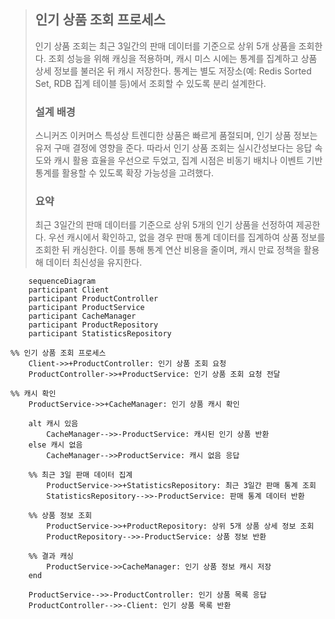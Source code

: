 > ## 인기 상품 조회 프로세스
> 
> 인기 상품 조회는 최근 3일간의 판매 데이터를 기준으로 상위 5개 상품을 조회한다.
조회 성능을 위해 캐싱을 적용하며, 캐시 미스 시에는 통계를 집계하고 상품 상세 정보를 불러온 뒤 캐시 저장한다.
통계는 별도 저장소(예: Redis Sorted Set, RDB 집계 테이블 등)에서 조회할 수 있도록 분리 설계한다.
>
> ### 설계 배경
> 
>스니커즈 이커머스 특성상 트렌디한 상품은 빠르게 품절되며, 인기 상품 정보는 유저 구매 결정에 영향을 준다.
따라서 인기 상품 조회는 실시간성보다는 응답 속도와 캐시 활용 효율을 우선으로 두었고,
집계 시점은 비동기 배치나 이벤트 기반 통계를 활용할 수 있도록 확장 가능성을 고려했다.
> 
> ### 요약
> 최근 3일간의 판매 데이터를 기준으로 상위 5개의 인기 상품을 선정하여 제공한다.
우선 캐시에서 확인하고, 없을 경우 판매 통계 데이터를 집계하여 상품 정보를 조회한 뒤 캐싱한다.
이를 통해 통계 연산 비용을 줄이며, 캐시 만료 정책을 활용해 데이터 최신성을 유지한다.

```mermaid
    sequenceDiagram
    participant Client
    participant ProductController
    participant ProductService
    participant CacheManager
    participant ProductRepository
    participant StatisticsRepository

%% 인기 상품 조회 프로세스
    Client->>+ProductController: 인기 상품 조회 요청
    ProductController->>+ProductService: 인기 상품 조회 요청 전달

%% 캐시 확인
    ProductService->>+CacheManager: 인기 상품 캐시 확인

    alt 캐시 있음
        CacheManager-->>-ProductService: 캐시된 인기 상품 반환
    else 캐시 없음
        CacheManager-->>ProductService: 캐시 없음 응답

    %% 최근 3일 판매 데이터 집계
        ProductService->>+StatisticsRepository: 최근 3일간 판매 통계 조회
        StatisticsRepository-->>-ProductService: 판매 통계 데이터 반환

    %% 상품 정보 조회
        ProductService->>+ProductRepository: 상위 5개 상품 상세 정보 조회
        ProductRepository-->>-ProductService: 상품 정보 반환

    %% 결과 캐싱
        ProductService->>CacheManager: 인기 상품 정보 캐시 저장
    end

    ProductService-->>-ProductController: 인기 상품 목록 응답
    ProductController-->>-Client: 인기 상품 목록 반환
```